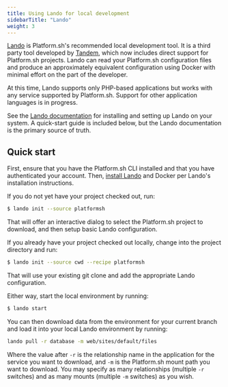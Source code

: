 ```yaml
---
title: Using Lando for local development
sidebarTitle: "Lando"
weight: 3
---
```


[Lando](https://github.com/lando/lando) is Platform.sh's recommended local development tool.  It is a third party tool developed by [Tandem](https://thinktandem.io), which now includes direct support for Platform.sh projects.  Lando can read your Platform.sh configuration files and produce an approximately equivalent configuration using Docker with minimal effort on the part of the developer.

At this time, Lando supports only PHP-based applications but works with any service supported by Platform.sh.  Support for other application languages is in progress.

See the [Lando documentation](https://docs.lando.dev/platformsh/) for installing and setting up Lando on your system.
A quick-start guide is included below, but the Lando documentation is the primary source of truth.

## Quick start

First, ensure that you have the Platform.sh CLI installed and that you have authenticated your account.  Then, [install Lando](https://docs.lando.dev/basics/installation.html) and Docker per Lando's installation instructions.

If you do not yet have your project checked out, run:

```bash
$ lando init --source platformsh
```

That will offer an interactive dialog to select the Platform.sh project to download, and then setup basic Lando configuration.

If you already have your project checked out locally, change into the project directory and run:

```bash
$ lando init --source cwd --recipe platformsh
```

That will use your existing git clone and add the appropriate Lando configuration.

Either way, start the local environment by running:

```bash
$ lando start
```

You can then download data from the environment for your current branch and load it into your local Lando environment by running:

```bash
lando pull -r database -m web/sites/default/files
```

Where the value after `-r` is the relationship name in the application for the service you want to download, and `-m` is the Platform.sh mount path you want to download.  You may specify as many relationships (multiple `-r` switches) and as many mounts (multiple `-m` switches) as you wish.
